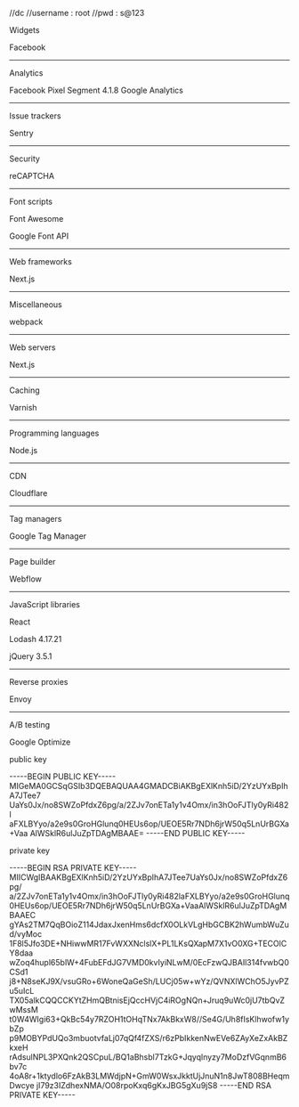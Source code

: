//dc
//username : root
//pwd : s@123

Widgets

Facebook

-------------------

Analytics

Facebook Pixel
Segment
4.1.8
Google Analytics

------------------

Issue trackers

Sentry

---------------

Security

reCAPTCHA

--------------------

Font scripts

Font Awesome

Google Font API

----------------

Web frameworks

Next.js

-------------------

Miscellaneous

webpack

---------------------

Web servers

Next.js

---------------------

Caching

Varnish

-------------------------

Programming languages

Node.js

--------------

CDN

Cloudflare

---------------------

Tag managers

Google Tag Manager

-------------------------

Page builder

Webflow

-----------------------

JavaScript libraries

React

Lodash
4.17.21

jQuery
3.5.1

------------------

Reverse proxies

Envoy

----------------

A/B testing

Google Optimize

public key

-----BEGIN PUBLIC KEY-----
MIGeMA0GCSqGSIb3DQEBAQUAA4GMADCBiAKBgEXlKnh5iD/2YzUYxBpIhA7JTee7
UaYs0Jx/no8SWZoPfdxZ6pg/a/2ZJv7onETa1y1v4Omx/in3hOoFJTly0yRi482l
aFXLBYyo/a2e9s0GroHGlunq0HEUs6op/UEOE5Rr7NDh6jrW50q5LnUrBGXa+Vaa
AlWSklR6ulJuZpTDAgMBAAE=
-----END PUBLIC KEY-----

private key

-----BEGIN RSA PRIVATE KEY-----
MIICWgIBAAKBgEXlKnh5iD/2YzUYxBpIhA7JTee7UaYs0Jx/no8SWZoPfdxZ6pg/
a/2ZJv7onETa1y1v4Omx/in3hOoFJTly0yRi482laFXLBYyo/a2e9s0GroHGlunq
0HEUs6op/UEOE5Rr7NDh6jrW50q5LnUrBGXa+VaaAlWSklR6ulJuZpTDAgMBAAEC
gYAs2TM7QqBOioZ114JdaxJxenHms6dcfX0OLkVLgHbGCBK2hWumbWuZud/vyMoc
1F8l5Jfo3DE+NHiwwMR17FvWXXNclslX+PL1LKsQXapM7X1vO0XG+TECOlCY8daa
wZoq4hupl65blW+4FubEFdJG7VMD0kvIyiNLwM/0EcFzwQJBAIl314fvwbQ0CSd1
j8+N8seKJ9X/vsuGRo+6WoneQaGeSh/LUCj05w+wYz/QVNXlWChO5JyvPZu5uIcL
TX05alkCQQCCKYtZHmQBtnisEjQccHVjC4iROgNQn+Jruq9uWc0jU7tbQvZwMssM
t0W4WIgi63+QkBc54y7RZOH1tOHqTNx7AkBkxW8//Se4G/Uh8fIsKlhwofw1ybZp
p9MOBYPdUQo3mbuotvfaLj07qQf4fZXS/r6zPbIkkenNwEVe6ZAyXeZxAkBZkxeH
rAdsulNPL3PXQnk2QSCpuL/BQ1aBhsbl7TzkG+Jqyqlnyzy7MoDzfVGqnmB6bv7c
4oA8r+1ktydlo6FzAkB3LMWdjpN+GmW0WsxJkktUjJnuN1n8JwT808BHeqmDwcye
jI79z3IZdhexNMA/O08rpoKxq6gKxJBG5gXu9jS8
-----END RSA PRIVATE KEY-----
